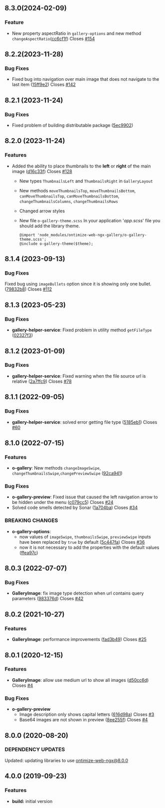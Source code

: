 ## 8.3.0(2024-02-09)
### Feature
* New property aspectRatio in `gallery-options` and new method `changeAspectRatio`([cc6cf1f](https://github.com/OntimizeWeb/ontimize-web-ngx-gallery/commit/cc6cf1f)) Closes [#154](https://github.com/OntimizeWeb/ontimize-web-ngx-gallery/issues/154)

## 8.2.2(2023-11-28)
### Bug Fixes
* Fixed bug into navigation over main image that does not navigate to the last item ([15ff9e2](https://github.com/OntimizeWeb/ontimize-web-ngx-gallery/commit/15ff9e2)) Closes [#142](https://github.com/OntimizeWeb/ontimize-web-ngx-gallery/issues/142)

## 8.2.1 (2023-11-24)
### Bug Fixes
* Fixed problem of building distributable package ([5ec9902](https://github.com/OntimizeWeb/ontimize-web-ngx-gallery/commit/5ec9902))

## 8.2.0 (2023-11-24)
### Features
* Added the ability to place thumbnails to the **left** or **right** of the main image ([d16c33f](https://github.com/OntimizeWeb/ontimize-web-ngx-gallery/commit/d16c33f)) Closes [#128](https://github.com/OntimizeWeb/ontimize-web-ngx-gallery/issues/128)
  * New types `ThumbnailsLeft` and `ThumbnailsRight` in `GalleryLayout`
  * New methods `moveThumbnailsTop`, `moveThumbnailsBottom`, `canMoveThumbnailsTop`, `canMoveThumbnailsBottom`, `changeThumbnailsColumns`, `changeThumbnailsRows`
  * Changed arrow styles
  * New file `o-gallery-theme.scss`
    In your application '*app.scss*' file you should add the library theme.

    ```
    @import 'node_modules/ontimize-web-ngx-gallery/o-gallery-theme.scss';
    @include o-gallery-theme($theme);
    ```

## 8.1.4 (2023-09-13)
### Bug Fixes
Fixed bug using `imageBullets` option since it is showing only one bullet. ([79832b8](https://github.com/OntimizeWeb/ontimize-web-ngx-gallery/commit/79832b8)) Closes [#112](https://github.com/OntimizeWeb/ontimize-web-ngx-gallery/issues/112)

## 8.1.3 (2023-05-23)
### Bug Fixes
* **gallery-helper-service**: Fixed problem in utility method `getFileType`  ([02327f3](https://github.com/OntimizeWeb/ontimize-web-ngx-gallery/commit/02327f3179e9ea15568ca9a3c0198c584ab892f4))

## 8.1.2 (2023-01-09)
### Bug Fixes
* **gallery-helper-service**: Fixed warning when the file source url is relative  ([2a7ffc9](https://github.com/OntimizeWeb/ontimize-web-ngx-gallery/commit/2a7ffc9)) Closes [#78](https://github.com/OntimizeWeb/ontimize-web-ngx-gallery/issues/78)

## 8.1.1 (2022-09-05)
### Bug Fixes
* **gallery-helper-service**: solved error getting file type ([5185eb1](https://github.com/OntimizeWeb/ontimize-web-ngx-gallery/commit/5185eb1)) Closes [#60](https://github.com/OntimizeWeb/ontimize-web-ngx-gallery/issues/60)

## 8.1.0 (2022-07-15)
### Features
* **o-gallery**: New methods `changeImageSwipe`, `changeThumbnailsSwipe`,`changePreviewSwipe` ([92ca941](https://github.com/OntimizeWeb/ontimize-web-ngx-gallery/commit/92ca941))
### Bug Fixes
* **o-gallery-preview**: Fixed issue that caused the left navigation arrow to be hidden under the menu ([c079cc5](https://github.com/OntimizeWeb/ontimize-web-ngx-gallery/commit/c079cc5)) Closes [#24](https://github.com/OntimizeWeb/ontimize-web-ngx-gallery/issues/24)
* Solved code smells detected by Sonar ([1a704ba](https://github.com/OntimizeWeb/ontimize-web-ngx-gallery/commit/1a704ba)) Closes [#34](https://github.com/OntimizeWeb/ontimize-web-ngx-gallery/issues/34)
### BREAKING CHANGES
* **o-gallery-options**:
  * now values ​​of `imageSwipe`, `thumbnailsSwipe`, `previewSwipe` inputs have been replaced by `true` by default ([5c447fa](https://github.com/OntimizeWeb/ontimize-web-ngx-gallery/commit/5c447fa)) Closes [#36](https://github.com/OntimizeWeb/ontimize-web-ngx-gallery/issues/36)
  * now it is not necessary to add the properties with the default values ([ffea97c](https://github.com/OntimizeWeb/ontimize-web-ngx-gallery/commit/ffea97c))

## 8.0.3 (2022-07-07)
### Bug Fixes
* **GalleryImage**: fix image type detection when url contains query parameters ([983376d](https://github.com/OntimizeWeb/ontimize-web-ngx-gallery/commit/983376d2b08154fd67eba224289f4f931ad17246)) Closes [#42](https://github.com/OntimizeWeb/ontimize-web-ngx-gallery/issues/42)

## 8.0.2 (2021-10-27)
### Features
* **GalleryImage**: performance improvements ([fad3b49](https://github.com/OntimizeWeb/ontimize-web-ngx-gallery/commit/fad3b49)) Closes [#25](https://github.com/OntimizeWeb/ontimize-web-ngx-gallery/issues/25)

## 8.0.1 (2020-12-15)
### Features
* **GalleryImage**: allow use medium url to show all images ([d50cc6d](https://github.com/OntimizeWeb/ontimize-web-ngx-gallery/commit/d50cc6d)) Closes [#4](https://github.com/OntimizeWeb/ontimize-web-ngx-gallery/issues/4)

### Bug Fixes
* **o-gallery-preview**
  * Image description only shows capital letters ([616d98a](https://github.com/OntimizeWeb/ontimize-web-ngx-gallery/commit/616d98a)) Closes [#3](https://github.com/OntimizeWeb/ontimize-web-ngx-gallery/issues/3)
  * Base64 images are not shown in preview ([8ee255f](https://github.com/OntimizeWeb/ontimize-web-ngx-gallery/commit/8ee255f)) Closes [#4](https://github.com/OntimizeWeb/ontimize-web-ngx-gallery/issues/3)

## 8.0.0 (2020-08-20)
### DEPENDENCY UPDATES
Updated: updating libraries to use ontimize-web-ngx@8.0.0

## 4.0.0 (2019-09-23)
### Features
* **build:** initial version

